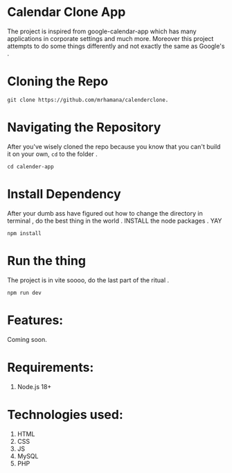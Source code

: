 # Calendar Clone App

The project is inspired from google-calendar-app which has many applications in corporate settings and much more. Moreover this project attempts to do some things differently and not exactly the same as Google's . 

# Cloning the Repo 

```shell
git clone https://github.com/mrhamana/calenderclone.
```
# Navigating the Repository
After you've wisely cloned the repo because you know that you can't build it on your own, `cd` to the folder . 

```shell
cd calender-app
```

# Install Dependency 
After your dumb ass have figured out how to change the directory in terminal , do the best thing in the world . INSTALL the node packages . YAY
```shell
npm install
```

# Run the thing
The project is in vite soooo, do the last part of the ritual . 
```shell
npm run dev
```

# Features:

Coming soon. 

# Requirements: 
1. Node.js 18+

# Technologies used:
1. HTML
2. CSS
3. JS
4. MySQL
5. PHP